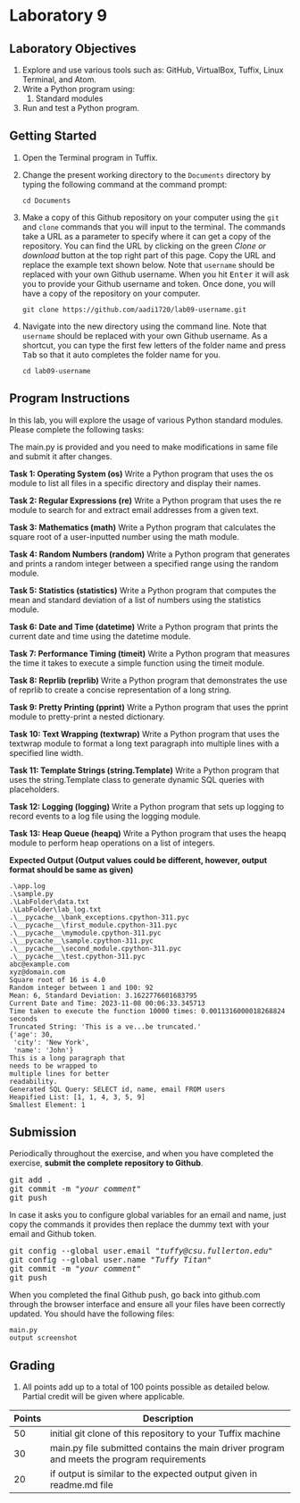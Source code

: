 # Laboratory 9

## Laboratory Objectives
1. Explore and use various tools such as: GitHub, VirtualBox, Tuffix, Linux Terminal, and Atom.
1. Write a Python program using:
     1. Standard modules
1. Run and test a Python program.

## Getting Started
1. Open the Terminal program in Tuffix.
1. Change the present working directory to the `Documents` directory by typing the following command at the command prompt:

    ```
    cd Documents
    ```

1. Make a copy of this Github repository on your computer using the `git` and `clone` commands that you will input to the terminal. The commands take a URL as a parameter to specify where it can get a copy of the repository. You can find the URL by clicking on the green *Clone or download* button at the top right part of this page. Copy the URL and replace the example text shown below. Note that `username` should be replaced with your own Github username. When you hit <kbd>Enter</kbd> it will ask you to provide your Github username and token. Once done, you will have a copy of the repository on your computer.
    ```
    git clone https://github.com/aadi1720/lab09-username.git
    ```
1. Navigate into the new directory using the command line. Note that `username` should be replaced with your own Github username.  As a shortcut, you can type the first few letters of the folder name and press <kbd>Tab</kbd> so that it auto completes the folder name for you.

     ```
     cd lab09-username
     ```
     
## Program Instructions

In this lab, you will explore the usage of various Python standard modules. Please complete the following tasks:

The main.py is provided and you need to make modifications in same file and submit it after changes.

**Task 1: Operating System (os)**
Write a Python program that uses the os module to list all files in a specific directory and display their names.


**Task 2: Regular Expressions (re)**
Write a Python program that uses the re module to search for and extract email addresses from a given text.


**Task 3: Mathematics (math)**
Write a Python program that calculates the square root of a user-inputted number using the math module.


**Task 4: Random Numbers (random)**
Write a Python program that generates and prints a random integer between a specified range using the random module.


**Task 5: Statistics (statistics)**
Write a Python program that computes the mean and standard deviation of a list of numbers using the statistics module.


**Task 6: Date and Time (datetime)**
Write a Python program that prints the current date and time using the datetime module.


**Task 7: Performance Timing (timeit)**
Write a Python program that measures the time it takes to execute a simple function using the timeit module.


**Task 8: Reprlib (reprlib)**
Write a Python program that demonstrates the use of reprlib to create a concise representation of a long string.


**Task 9: Pretty Printing (pprint)**
Write a Python program that uses the pprint module to pretty-print a nested dictionary.


**Task 10: Text Wrapping (textwrap)**
Write a Python program that uses the textwrap module to format a long text paragraph into multiple lines with a specified line width.


**Task 11: Template Strings (string.Template)**
Write a Python program that uses the string.Template class to generate dynamic SQL queries with placeholders.


**Task 12: Logging (logging)**
Write a Python program that sets up logging to record events to a log file using the logging module.


**Task 13: Heap Queue (heapq)**
Write a Python program that uses the heapq module to perform heap operations on a list of integers.


**Expected Output (Output values could be different, however, output format should be same as given)**

```
.\app.log
.\sample.py
.\LabFolder\data.txt   
.\LabFolder\lab_log.txt
.\__pycache__\bank_exceptions.cpython-311.pyc
.\__pycache__\first_module.cpython-311.pyc
.\__pycache__\mymodule.cpython-311.pyc
.\__pycache__\sample.cpython-311.pyc
.\__pycache__\second_module.cpython-311.pyc
.\__pycache__\test.cpython-311.pyc
abc@example.com
xyz@domain.com
Square root of 16 is 4.0
Random integer between 1 and 100: 92
Mean: 6, Standard Deviation: 3.1622776601683795
Current Date and Time: 2023-11-08 00:06:33.345713
Time taken to execute the function 10000 times: 0.0011316000018268824 seconds
Truncated String: 'This is a ve...be truncated.'
{'age': 30,
 'city': 'New York',
 'name': 'John'}
This is a long paragraph that
needs to be wrapped to
multiple lines for better
readability.
Generated SQL Query: SELECT id, name, email FROM users
Heapified List: [1, 1, 4, 3, 5, 9]
Smallest Element: 1
```

## Submission
Periodically throughout the exercise, and when you have completed the exercise, **submit the complete repository to Github**.

   <pre>git add .<br>git commit -m "<i>your comment</i>"<br>git push</pre>

In case it asks you  to configure global variables for an email and name, just copy the commands it provides then replace the dummy text with your email and Github token.

   <pre>git config --global user.email "<i>tuffy@csu.fullerton.edu</i>"<br>git config --global user.name "<i>Tuffy Titan</i>"<br>git commit -m "<i>your comment</i>"<br>git push</pre>

When you completed the final Github push, go back into github.com through the browser interface and ensure all your files have been correctly updated.  You should have the following files:
```
main.py
output screenshot
```
    
## Grading
1. All points add up to a total of 100 points possible as detailed below.  Partial credit will be given where applicable.

| Points | Description |
| --- | --- |
|50|initial git clone of this repository to your Tuffix machine|
|30|main.py file submitted contains the main driver program and meets the program requirements|
|20|if output is similar to the expected output given in readme.md file|

